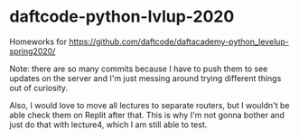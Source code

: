 # daftcode-python-lvlup-2020
Homeworks for https://github.com/daftcode/daftacademy-python_levelup-spring2020/

Note: there are so many commits because I have to push them to see updates on the server and I'm just messing around trying different things out of curiosity.

Also, I would love to move all lectures to separate routers, but I wouldn't be able check them on Replit after that. This is why I'm not gonna bother and just do that with lecture4, which I am still able to test.